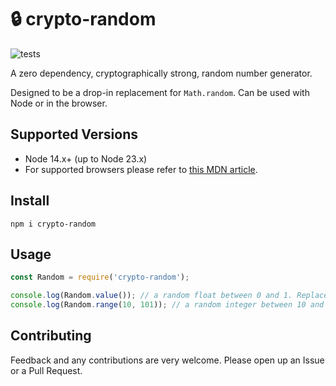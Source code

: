 # 🔒 crypto-random

![tests](https://github.com/SkepticalHippo/crypto-random/actions/workflows/test.yml/badge.svg)

A zero dependency, cryptographically strong, random number generator. 

Designed to be a drop-in replacement for `Math.random`. Can be used with Node or in the browser.

## Supported Versions

* Node 14.x+ (up to Node 23.x)
* For supported browsers please refer to [this MDN article](https://developer.mozilla.org/en-US/docs/Web/API/RandomSource/getRandomValues).

## Install

`npm i crypto-random`

## Usage

```js
const Random = require('crypto-random');

console.log(Random.value()); // a random float between 0 and 1. Replacement function for Math.random.
console.log(Random.range(10, 101)); // a random integer between 10 and 101.
```

## Contributing

Feedback and any contributions are very welcome. Please open up an Issue or a Pull Request.
